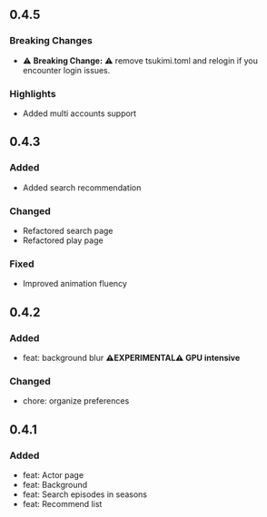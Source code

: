 ## 0.4.5

### Breaking Changes

- ⚠️ **Breaking Change:** ⚠️ remove tsukimi.toml and relogin if you encounter login issues.

### Highlights

- Added multi accounts support 

## 0.4.3

### Added

- Added search recommendation

### Changed

- Refactored search page
- Refactored play page

### Fixed

- Improved animation fluency

## 0.4.2

### Added

- feat: background blur **⚠️EXPERIMENTAL⚠️ GPU intensive**

### Changed

- chore: organize preferences

## 0.4.1

### Added

- feat: Actor page
- feat: Background
- feat: Search episodes in seasons
- feat: Recommend list
